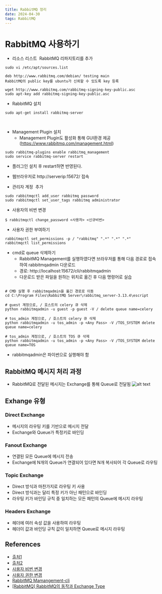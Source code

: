 ```yaml
---
title: RabbitMQ 정리
date: 2024-04-30
tags: RabbitMQ
---
```


# RabbitMQ 사용하기

- 리소스 리스트  RabbitMQ 리파지토리를 추가 
```shell
sudo vi /etc/apt/sources.list

deb http://www.rabbitmq.com/debian/ testing main 
RabbitMQ의 public key를 ubuntu가 신뢰할 수 있도록 key 등록
 
wget http://www.rabbitmq.com/rabbitmq-signing-key-public.asc
sudo apt-key add rabbitmq-signing-key-public.asc
```

- RabbitMQ 설치
```shell
sudo apt-get install rabbitmq-server 
```
 
- Management Plugin 설치
  - Management Plugin도 활성화 통해 GUI환경 제공 (https://www.rabbitmq.com/management.html)

```shell
sudo rabbitmq-plugins enable rabbitmq_management
sudo service rabbitmq-server restart 
```

- 플러그인 설치 후 restart하면 반영된다.
- 웹브라우저로 http://serverip:15672/ 접속


- 관리자 계정  추가
```shell
sudo rabbitmqctl add_user rabbitmq password
sudo rabbitmqctl set_user_tags rabbitmq administrator 
```

- 사용자의 비번 변경
```shell
$ rabbitmqctl change_password <사용자> <신규비번>
```

- 사용자 권한 부여하기
```shell
rabbitmqctl set_permissions -p / "rabbitmq" ".*" ".*" ".*"
rabbitmqctl list_permissions
```

- cmd로 queue 삭제하기
  - RabbitMQ Management를 실행하였다면 브라우저를 통해 다음 경로로 접속하여 rabbitmqadmin 다운로드
  - 경로: http://localhost:15672/cli/rabbitmqadmin
  - 다운로드 받은 파일을 원하는 위치로 옮긴 후 다음 명령어로 실습

```shell

# CMD 실행 후 rabbitmqadmin을 옮긴 경로로 이동
cd C:\Program Files\RabbitMQ Server\rabbitmq_server-3.13.4\escript

# guest 계정으로, / 호스트의 celery 큐 삭제
python rabbitmqadmin -u guest -p guest -V / delete queue name=celery

# tos_admin 계정으로, / 호스트의 celery 큐 삭제
python rabbitmqadmin -u tos_admin -p <Any Pass> -V /TOS_SYSTEM delete queue name=celery

# tos_admin 계정으로, / 호스트의 TOS 큐 삭제
python rabbitmqadmin -u tos_admin -p <Any Pass> -V /TOS_SYSTEM delete queue name=TOS

```
- rabbitmqadmin은 파이썬으로 실행해야 함

## RabbitMQ 메시지 처리 과정
- RabbitMQ로 전달된 메시지는 Exchange를 통해 Queue로 전달됨
![alt text](../images/rabbitmq.png)

## Exhange 유형
### Direct Exchange
- 메시지의 라우팅 키를 기반으로 메시지 전달
- Exchange와 Queue가 특정키로 바인딩

### Fanout Exchange
- 연결된 모든 Queue에 메시지 전송
- Exchange에 N개의 Queue가 연결되어 있다면 N개 복사되어 각 Queue로 라우팅

### Topic Exchange
- Direct 방식과 마찬가지로 라우팅 키 사용
- Direct 방식과는 달리 특정 키가 아닌 패턴으로 바인딩
- 라우팅 키가 바인딩 규칙 중 일치하는 모든 패턴의 Queue에 메시지 라우팅

### Headers Exchange
- 헤더에 여러 속성 값을 사용하여 라우팅
- 헤더이 값과 바인딩 규칙 값이 일치하면 Queue로 메시지 라우팅


## References
- [출처1](https://experiences.tistory.com/2)
- [출처2](https://sarc.io/index.php/miscellaneous/1632-ubuntu-rabbitmq-apt)
- [사용자 비번 변경](https://bangcfactory.tistory.com/entry/rabbitmq-%EC%82%AC%EC%9A%A9%EC%9E%90-%EA%B4%80%EB%A6%AC)
- [사용자 권한 변경](https://heodolf.tistory.com/50)
- [RabbitMQ Mamangement-cli](https://www.rabbitmq.com/docs/management-cli)
- [[RabbitMQ] RabbitMQ의 동작과 Exchange Type](https://velog.io/@jaewan/RabbitMQ-RabbitMQ%EC%9D%98-%EB%8F%99%EC%9E%91%EA%B3%BC-Exchange-Type)